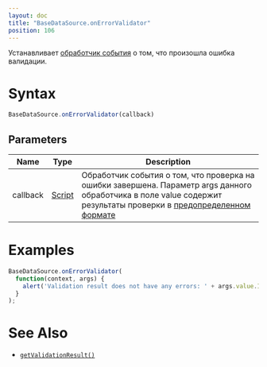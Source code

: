 ```yaml
---
layout: doc
title: "BaseDataSource.onErrorValidator"
position: 106
---
```


Устанавливает [обработчик события](../../../Script/) о том, что произошла ошибка валидации.

# Syntax

```js
BaseDataSource.onErrorValidator(callback)
```

## Parameters

|Name|Type|Description|
|----|----|-----------|
|callback|[Script](../../../Script/)|Обработчик события о том, что проверка на ошибки завершена. Параметр args данного обработчика в поле value содержит результаты проверки в [предопределенном формате](../ValidationResult/)|

# Examples

```js
BaseDataSource.onErrorValidator(
  function(context, args) {
    alert('Validation result does not have any errors: ' + args.value.IsValid);
  }
);
```

# See Also

* [`getValidationResult()`](../BaseDataSource.getValidationResult/)

